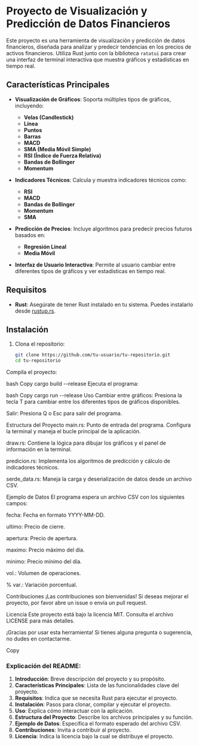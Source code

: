 # Proyecto de Visualización y Predicción de Datos Financieros

Este proyecto es una herramienta de visualización y predicción de datos financieros, diseñada para analizar y predecir tendencias en los precios de activos financieros. Utiliza Rust junto con la biblioteca `ratatui` para crear una interfaz de terminal interactiva que muestra gráficos y estadísticas en tiempo real.

## Características Principales

- **Visualización de Gráficos**: Soporta múltiples tipos de gráficos, incluyendo:
  - **Velas (Candlestick)**
  - **Línea**
  - **Puntos**
  - **Barras**
  - **MACD**
  - **SMA (Media Móvil Simple)**
  - **RSI (Índice de Fuerza Relativa)**
  - **Bandas de Bollinger**
  - **Momentum**

- **Indicadores Técnicos**: Calcula y muestra indicadores técnicos como:
  - **RSI**
  - **MACD**
  - **Bandas de Bollinger**
  - **Momentum**
  - **SMA**

- **Predicción de Precios**: Incluye algoritmos para predecir precios futuros basados en:
  - **Regresión Lineal**
  - **Media Móvil**

- **Interfaz de Usuario Interactiva**: Permite al usuario cambiar entre diferentes tipos de gráficos y ver estadísticas en tiempo real.

## Requisitos

- **Rust**: Asegúrate de tener Rust instalado en tu sistema. Puedes instalarlo desde [rustup.rs](https://rustup.rs/).

## Instalación

1. Clona el repositorio:
   ```bash
   git clone https://github.com/tu-usuario/tu-repositorio.git
   cd tu-repositorio

Compila el proyecto:

bash
Copy
cargo build --release
Ejecuta el programa:

bash
Copy
cargo run --release
Uso
Cambiar entre gráficos: Presiona la tecla T para cambiar entre los diferentes tipos de gráficos disponibles.

Salir: Presiona Q o Esc para salir del programa.

Estructura del Proyecto
main.rs: Punto de entrada del programa. Configura la terminal y maneja el bucle principal de la aplicación.

draw.rs: Contiene la lógica para dibujar los gráficos y el panel de información en la terminal.

predicion.rs: Implementa los algoritmos de predicción y cálculo de indicadores técnicos.

serde_data.rs: Maneja la carga y deserialización de datos desde un archivo CSV.

Ejemplo de Datos
El programa espera un archivo CSV con los siguientes campos:

fecha: Fecha en formato YYYY-MM-DD.

ultimo: Precio de cierre.

apertura: Precio de apertura.

maximo: Precio máximo del día.

minimo: Precio mínimo del día.

vol.: Volumen de operaciones.

% var.: Variación porcentual.

Contribuciones
¡Las contribuciones son bienvenidas! Si deseas mejorar el proyecto, por favor abre un issue o envía un pull request.

Licencia
Este proyecto está bajo la licencia MIT. Consulta el archivo LICENSE para más detalles.

¡Gracias por usar esta herramienta! Si tienes alguna pregunta o sugerencia, no dudes en contactarme.

Copy


### Explicación del README:

1. **Introducción**: Breve descripción del proyecto y su propósito.
2. **Características Principales**: Lista de las funcionalidades clave del proyecto.
3. **Requisitos**: Indica que se necesita Rust para ejecutar el proyecto.
4. **Instalación**: Pasos para clonar, compilar y ejecutar el proyecto.
5. **Uso**: Explica cómo interactuar con la aplicación.
6. **Estructura del Proyecto**: Describe los archivos principales y su función.
7. **Ejemplo de Datos**: Especifica el formato esperado del archivo CSV.
8. **Contribuciones**: Invita a contribuir al proyecto.
9. **Licencia**: Indica la licencia bajo la cual se distribuye el proyecto.

